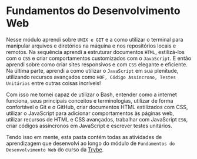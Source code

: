 # Fundamentos do Desenvolvimento Web

Nesse módulo aprendi sobre `UNIX e GIT` e a como utilizar o terminal para manipular arquivos e diretórios na máquina e nos repositórios locais e remotos. Na sequência aprendi a estruturar documentos `HTML`, estilizá-los com o `CSS` e criar comportamentos customizados com o `JavaScript`. E então aprendi sobre como criar sites responsivos e com `CSS` elegante e eficiente. Na última parte, aprendi a como utilizar o `JavaScript` em sua plenitude, utilizando recursos avançados como `HOF, Código Assíncrono, Testes Unitários` entre outras coisas incríveis!

Com isso me tornei capaz de utilizar o Bash, entender como a internet funciona, seus principais conceitos e terminologias, utilizar de forma confortável o Git e o GitHub, criar documentos HTML estilizados com CSS, utilizar o JavaScript para adicionar comportamentos às páginas web, utilizar recursos de HTML e CSS avançados, trabalhar com JavaScript `ES6`, criar códigos assíncronos em JavaScript e escrever testes unitários.

Tendo isso em mente, esta pasta contém todas as atividades de aprendizagem que desenvolvi ao longo do módulo de `Fundamentos do Desenvolvimento Web` do curso da [Trybe](https://www.betrybe.com/).

